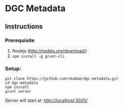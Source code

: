 # DGC Metadata

## Instructions

### Prerequisite
1. Nodejs (http://nodejs.org/download/)
2. ```npm install -g grunt-cli```

### Setup:

```
git clone https://github.com/vkadam/dgc-metadata.git
cd dgc-metadata
npm install
grunt server
```
Server will start at: 
<http://localhost:3020/>

